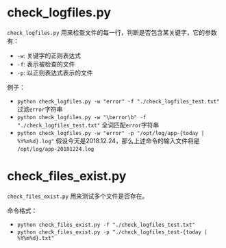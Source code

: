 
# check_logfiles.py

`check_logfiles.py` 用来检查文件的每一行，判断是否包含某关键字，它的参数有：

   * `-w`: 关键字的正则表达式
   * `-f`: 表示被检查的文件
   * `-p`: 以正则表达式表示的文件

例子：

   * `python check_logfiles.py -w "error" -f "./check_logfiles_test.txt"` 过滤`error`字符串
   * `python check_logfiles.py -w "\berror\b" -f "./check_logfiles_test.txt"`  全词匹配`error`字符串
   * `python check_logfiles.py -w "error" -p "/opt/log/app-{today | %Y%m%d}.log"` 假设今天是2018.12.24，那么上述命令的输入文件将是 `/opt/log/app-20181224.log`

# check_files_exist.py

`check_files_exist.py` 用来测试多个文件是否存在。

命令格式：

   * `python check_files_exist.py -f "./check_logfiles_test.txt"`
   * `python check_files_exist.py -p "./check_logfiles_test-{today | %Y%m%d}.txt"`
